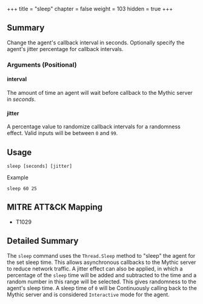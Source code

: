 +++
title = "sleep"
chapter = false
weight = 103
hidden = true
+++

## Summary
Change the agent's callback interval in seconds. Optionally specify the agent's jitter percentage for callback intervals.

### Arguments (Positional)
#### interval 
The amount of time an agent will wait before callback to the Mythic server in _seconds_.

#### jitter
A percentage value to randomize callback intervals for a randomness effect. Valid inputs will be between `0` and `99`.

## Usage
```
sleep [seconds] [jitter]
```
Example
```
sleep 60 25
```


## MITRE ATT&CK Mapping

- T1029

## Detailed Summary
The `sleep` command uses the `Thread.Sleep` method to "sleep" the agent for the set sleep time. This allows asynchronous callbacks to the Mythic server to reduce network traffic. A jitter effect can also be applied, in which a percentage of the `sleep` time will be added and subtracted to the time and a random number in this range will be selected. This gives randomness to the agent's sleep time. A sleep time of `0` will be Continuously calling back to the Mythic server and is considered `Interactive` mode for the agent.
